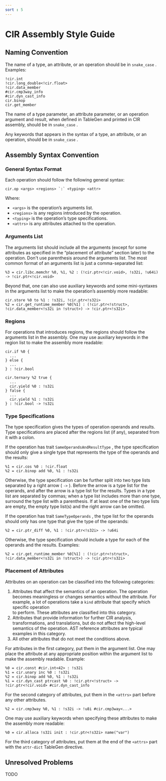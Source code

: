 ```yaml
---
sort : 5
---
```


# CIR Assembly Style Guide

## Naming Convention

The name of a type, an attribute, or an operation should be in `snake_case` .
Examples:

```mlir
!cir.int
!cir.long_double<!cir.float>
!cir.data_member
#cir.cmp3way_info
#cir.dyn_cast_info
cir.binop
cir.get_member
```

The name of a type parameter, an attribute parameter, or an operation argument
and result, when defined in TableGen and printed in CIR assembly, should be in
`snake_case` .

Any keywords that appears in the syntax of a type, an attribute, or an
operation, should be in `snake_case` .

## Assembly Syntax Convention

### General Syntax Format

Each operation should follow the following general syntax:

```mlir
cir.op <args> <regions> `:` <typing> <attr>
```

Where:

- `<args>` is the operation’s arguments list.
- `<regions>` is any regions introduced by the operation.
- `<typing>` is the operation’s type specifications.
- `<attrs>` is any attributes attached to the operation.

### Arguments List

The arguments list should include all the arguments (except for some attributes
as specified in the “placement of attribute” section later) to the operation.
Don't use parenthesis around the arguments list. The most common format of an
arguments list is just a comma-separated list:

```mlir
%3 = cir.libc.memchr %0, %1, %2 : (!cir.ptr<!cir.void>, !s32i, !u64i) -> !cir.ptr<!cir.void>
```

Beyond that, one can also use auxiliary keywords and some mini-syntaxes in the
arguments list to make the operation’s assembly more readable:

```mlir
cir.store %0 to %1 : !s32i, !cir.ptr<!s32i>
%2 = cir.get_runtime_member %0[%1] : (!cir.ptr<!struct>, !cir.data_member<!s32i in !struct>) -> !cir.ptr<!s32i>
```

### Regions

For operations that introduces regions, the regions should follow the arguments
list in the assembly. One may use auxiliary keywords in the region list to make
the assembly more readable:

```mlir
cir.if %0 {
  ...
} else {
  ...
} : !cir.bool
```

```mlir
cir.ternary %2 true {
  ...
  cir.yield %0 : !s32i
} false {
  ...
  cir.yield %1 : !s32i
} : !cir.bool -> !s32i
```

### Type Specifications

The type specification gives the types of operation operands and results. Type
specifications are placed after the regions list (if any), separated from it
with a colon.

If the operation has trait `SameOperandsAndResultType` , the type specification
should only give a single type that represents the type of the operands and the
results:

```mlir
%1 = cir.cos %0 : !cir.float
%2 = cir.binop add %0, %1 : !s32i
```

Otherwise, the type specification can be further split into two type lists
separated by a right arrow ( `->` ). Before the arrow is a type list for the
operands, and after the arrow is a type list for the results. Types in a type
list are separated by commas; when a type list includes more than one type,
surround the type list with a parenthesis. If at least one of the two type
lists are empty, the empty type list(s) and the right arrow can be omitted.

If the operation has trait `SameTypeOperands` , the type list for the operands
should only has one type that give the type of the operands:

```mlir
%2 = cir.ptr_diff %0, %1 : !cir.ptr<!s32i> -> !u64i
```

Otherwise, the type specification should include a type for each of the
operands and the results. Examples:

```mlir
%2 = cir.get_runtime_member %0[%1] : (!cir.ptr<!struct>, !cir.data_member<!s32i in !struct>) -> !cir.ptr<!s32i>
```

### Placement of Attributes

Attributes on an operation can be classified into the following categories:

1. Attributes that affect the semantics of an operation. The operation becomes
   meaningless or changes semantics without the attribute. For example, a lot
   of operations take a `kind` attribute that specify which specific operation \
   to perform. These attributes are classified into this category.
2. Attributes that provide information for further CIR analysis,
   transformations, and translations, but do not affect the high-level
   semantics of the operation. AST reference attributes are typical examples in
   this category.
3. All other attributes that do not meet the conditions above.

For attributes in the first category, put them in the argument list. One may
place the attribute at any appropriate position within the argument list to
make the assembly readable. Example:

```mlir
%0 = cir.const #cir.int<42> : !s32i
%1 = cir.unary inc %0 : !s32i
%2 = cir.binop add %0, %1 : !s32i
%1 = cir.dyn_cast ptrcast %0 : !cir.ptr<!struct> -> !cir.ptr<!cir.void> #cir.dyn_cast_info
```

For the second category of attributes, put them in the `<attrs>` part before
any other attributes.

```mlir
%2 = cir.cmp3way %0, %1 : !s32i -> !u8i #cir.cmp3way<...>
```

One may use auxiliary keywords when specifying these attributes to make the
assembly more readable:

```mlir
%0 = cir.alloca !s32i init : !cir.ptr<!s32i> name("var")
```

For the third category of attributes, put them at the end of the `<attrs>` part
with the `attr-dict` TableGen directive.

## Unresolved Problems

TODO
